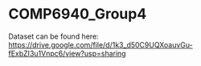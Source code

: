 # COMP6940_Group4
Dataset can be found here: https://drive.google.com/file/d/1k3_d50C9UQXoauvGu-fExbZI3u1Vnpc6/view?usp=sharing

